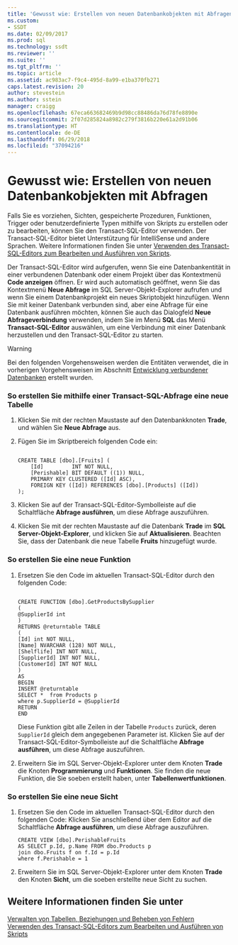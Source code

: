 ```yaml
---
title: 'Gewusst wie: Erstellen von neuen Datenbankobjekten mit Abfragen | Microsoft-Dokumentation'
ms.custom:
- SSDT
ms.date: 02/09/2017
ms.prod: sql
ms.technology: ssdt
ms.reviewer: ''
ms.suite: ''
ms.tgt_pltfrm: ''
ms.topic: article
ms.assetid: ac983ac7-f9c4-495d-8a99-e1ba370fb271
caps.latest.revision: 20
author: stevestein
ms.author: sstein
manager: craigg
ms.openlocfilehash: 67eca663682469b9d98cc88486da76d78fe8890e
ms.sourcegitcommit: 2f07d285824a8982c279f3816b220e61a2d91b06
ms.translationtype: HT
ms.contentlocale: de-DE
ms.lasthandoff: 06/29/2018
ms.locfileid: "37094216"
---
```

# <a name="how-to-create-new-database-objects-using-queries"></a>Gewusst wie: Erstellen von neuen Datenbankobjekten mit Abfragen
Falls Sie es vorziehen, Sichten, gespeicherte Prozeduren, Funktionen, Trigger oder benutzerdefinierte Typen mithilfe von Skripts zu erstellen oder zu bearbeiten, können Sie den Transact\-SQL-Editor verwenden. Der Transact\-SQL-Editor bietet Unterstützung für IntelliSense und andere Sprachen. Weitere Informationen finden Sie unter [Verwenden des Transact-SQL-Editors zum Bearbeiten und Ausführen von Skripts](../ssdt/use-transact-sql-editor-to-edit-and-execute-scripts.md).  
  
Der Transact\-SQL-Editor wird aufgerufen, wenn Sie eine Datenbankentität in einer verbundenen Datenbank oder einem Projekt über das Kontextmenü **Code anzeigen** öffnen. Er wird auch automatisch geöffnet, wenn Sie das Kontextmenü **Neue Abfrage** im SQL Server-Objekt-Explorer aufrufen und wenn Sie einem Datenbankprojekt ein neues Skriptobjekt hinzufügen. Wenn Sie mit keiner Datenbank verbunden sind, aber eine Abfrage für eine Datenbank ausführen möchten, können Sie auch das Dialogfeld **Neue Abfrageverbindung** verwenden, indem Sie im Menü **SQL** das Menü **Transact-SQL-Editor** auswählen, um eine Verbindung mit einer Datenbank herzustellen und den Transact\-SQL-Editor zu starten.  
  
> [!WARNING]  
> Bei den folgenden Vorgehensweisen werden die Entitäten verwendet, die in vorherigen Vorgehensweisen im Abschnitt [Entwicklung verbundener Datenbanken](../ssdt/connected-database-development.md) erstellt wurden.  
  
### <a name="to-create-a-new-table-using-a-transact-sql-query"></a>So erstellen Sie mithilfe einer Transact\-SQL-Abfrage eine neue Tabelle  
  
1.  Klicken Sie mit der rechten Maustaste auf den Datenbankknoten **Trade**, und wählen Sie **Neue Abfrage** aus.  
  
2.  Fügen Sie im Skriptbereich folgenden Code ein:  
  
    ```  
  
    CREATE TABLE [dbo].[Fruits] (  
        [Id]         INT NOT NULL,  
        [Perishable] BIT DEFAULT ((1)) NULL,  
        PRIMARY KEY CLUSTERED ([Id] ASC),  
        FOREIGN KEY ([Id]) REFERENCES [dbo].[Products] ([Id])   
    );  
    ```  
  
3.  Klicken Sie auf der Transact\-SQL-Editor-Symbolleiste auf die Schaltfläche **Abfrage ausführen**, um diese Abfrage auszuführen.  
  
4.  Klicken Sie mit der rechten Maustaste auf die Datenbank **Trade** im **SQL Server-Objekt-Explorer**, und klicken Sie auf **Aktualisieren**. Beachten Sie, dass der Datenbank die neue Tabelle **Fruits** hinzugefügt wurde.  
  
### <a name="to-create-a-new-function"></a>So erstellen Sie eine neue Funktion  
  
1.  Ersetzen Sie den Code im aktuellen Transact\-SQL-Editor durch den folgenden Code:  
  
    ```  
  
    CREATE FUNCTION [dbo].GetProductsBySupplier  
    (  
    @SupplierId int  
    )  
    RETURNS @returntable TABLE   
    (  
    [Id] int NOT NULL,   
    [Name] NVARCHAR (128) NOT NULL,  
    [Shelflife] INT NOT NULL,  
    [SupplierId] INT NOT NULL,  
    [CustomerId] INT NOT NULL  
    )  
    AS  
    BEGIN  
    INSERT @returntable  
    SELECT *  from Products p  
    where p.SupplierId = @SupplierId  
    RETURN   
    END  
    ```  
  
    Diese Funktion gibt alle Zeilen in der Tabelle `Products` zurück, deren `SupplierId` gleich dem angegebenen Parameter ist. Klicken Sie auf der Transact\-SQL-Editor-Symbolleiste auf die Schaltfläche **Abfrage ausführen**, um diese Abfrage auszuführen.  
  
2.  Erweitern Sie im SQL Server-Objekt-Explorer unter dem Knoten **Trade** die Knoten **Programmierung** und **Funktionen**. Sie finden die neue Funktion, die Sie soeben erstellt haben, unter **Tabellenwertfunktionen**.  
  
### <a name="to-create-a-new-view"></a>So erstellen Sie eine neue Sicht  
  
1.  Ersetzen Sie den Code im aktuellen Transact\-SQL-Editor durch den folgenden Code: Klicken Sie anschließend über dem Editor auf die Schaltfläche **Abfrage ausführen**, um diese Abfrage auszuführen.  
  
    ```  
    CREATE VIEW [dbo].PerishableFruits   
    AS SELECT p.Id, p.Name FROM dbo.Products p  
    join dbo.Fruits f on f.Id = p.Id  
    where f.Perishable = 1  
    ```  
  
2.  Erweitern Sie im SQL Server-Objekt-Explorer unter dem Knoten **Trade** den Knoten **Sicht**, um die soeben erstellte neue Sicht zu suchen.  
  
## <a name="see-also"></a>Weitere Informationen finden Sie unter  
[Verwalten von Tabellen, Beziehungen und Beheben von Fehlern](../ssdt/manage-tables-relationships-and-fix-errors.md)  
[Verwenden des Transact-SQL-Editors zum Bearbeiten und Ausführen von Skripts](../ssdt/use-transact-sql-editor-to-edit-and-execute-scripts.md)  
  
